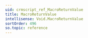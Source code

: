 ```yaml
---
uid: crmscript_ref_MacroReturnValue
title: MacroReturnValue
intellisense: Void.MacroReturnValue
sortOrder: 496
so.topic: reference
---
```

